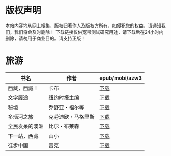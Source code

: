 # 版权声明

本站内容均从网上搜集，版权归著作人及版权方所有，如侵犯您的权益，请通知我们，我们将会及时删除！ 下载链接仅供宽带测试研究用途，请下载后在24小时内删除，请勿用于商业目的。请支持正版！

# 旅游

| 书名 | 作者 | epub/mobi/azw3 |
| --- | --- | --- |
| 西藏，西藏！ | 卡布 | [下载](https://url89.ctfile.com/f/31084289-1375496611-f0aac2?p=8866) |
| 文学履途 | 纽约时报主编 | [下载](https://url89.ctfile.com/f/31084289-1356985852-f9ca35?p=8866) |
| 秘境 | 乔舒亚・福尔等 | [下载](https://url89.ctfile.com/f/31084289-1357046902-607977?p=8866) |
| 多瑙河之旅 | 克劳迪欧・马格里斯 | [下载](https://url89.ctfile.com/f/31084289-1357044784-b56102?p=8866) |
| 全民发呆的澳洲 | 比尔・布莱森 | [下载](https://url89.ctfile.com/f/31084289-1357044325-61f61d?p=8866) |
| 下一站，西藏 | 山小 | [下载](https://url89.ctfile.com/f/31084289-1357022398-2d23fe?p=8866) |
| 徒步中国 | 雷克 | [下载](https://url89.ctfile.com/f/31084289-1357009309-befe4d?p=8866) |
